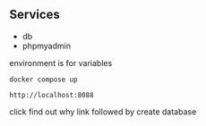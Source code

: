 ## Services 
- db
- phpmyadmin

environment is for variables

`docker compose up`

`http://localhost:8088`

click find out why link followed by create database